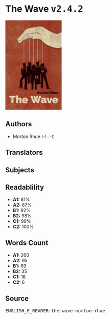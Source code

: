 # The Wave <kbd>v2.4.2</kbd>

![](./cover.medium.jpg "")

## Authors


 - Morton Rhue <small>(-1 - -1)</small>

## Translators



## Subjects



## Readablility


 - **A1:** 81%
 - **A2:** 87%
 - **B1:** 92%
 - **B2:** 98%
 - **C1:** 99%
 - **C2:** 100%

## Words Count


 - **A1:** 260
 - **A2:** 95
 - **B1:** 69
 - **B2:** 35
 - **C1:** 16
 - **C2:** 6

## Source


<kbd>ENGLISH_E_READER:the-wave-morton-rhue</kbd>
